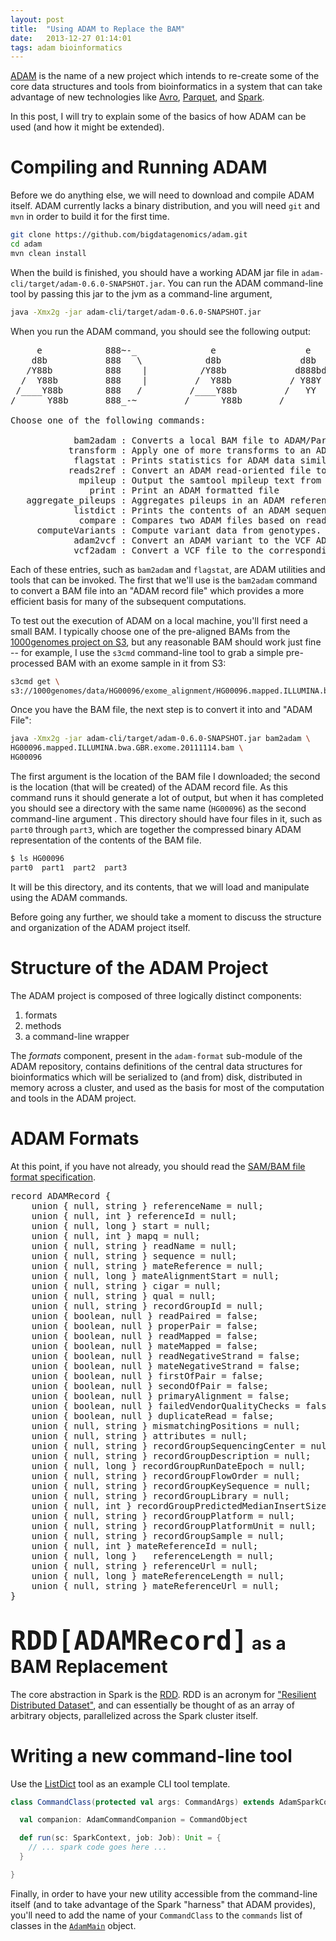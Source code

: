 ```yaml
---
layout: post
title:  "Using ADAM to Replace the BAM"
date:   2013-12-27 01:14:01
tags: adam bioinformatics
---
```


[ADAM](https://github.com/bigdatagenomics/adam) is the name of a new project which intends to re-create some of the core data structures and tools from bioinformatics in a system that can take advantage of new technologies like [Avro](http://avro.apache.org/), [Parquet](http://parquet.io/), and [Spark](http://spark.incubator.apache.org/).

In this post, I will try to explain some of the basics of how ADAM can be used (and how it might be extended).

Compiling and Running ADAM
==========================

Before we do anything else, we will need to download and compile ADAM itself. ADAM currently lacks a binary distribution, and you will need ``git`` and ``mvn`` in order to build it for the first time.

```bash
git clone https://github.com/bigdatagenomics/adam.git
cd adam
mvn clean install
```

When the build is finished, you should have a working ADAM jar file in ``adam-cli/target/adam-0.6.0-SNAPSHOT.jar``.  You can run the ADAM command-line tool by passing this jar to the jvm as a command-line argument, 

```bash
java -Xmx2g -jar adam-cli/target/adam-0.6.0-SNAPSHOT.jar
```

When you run the ADAM command, you should see the following output: 

<pre>
     e            888~-_              e                 e    e
    d8b           888   \            d8b               d8b  d8b
   /Y88b          888    |          /Y88b             d888bdY88b
  /  Y88b         888    |         /  Y88b           / Y88Y Y888b
 /____Y88b        888   /         /____Y88b         /   YY   Y888b
/      Y88b       888_-~         /      Y88b       /          Y888b

Choose one of the following commands:

            bam2adam : Converts a local BAM file to ADAM/Parquet and writes locally or to HDFS, S3, etc
           transform : Apply one of more transforms to an ADAM file and save the results to another ADAM file
            flagstat : Prints statistics for ADAM data similar to samtools flagstat
           reads2ref : Convert an ADAM read-oriented file to an ADAM reference-oriented file
             mpileup : Output the samtool mpileup text from ADAM reference- oriented data
               print : Print an ADAM formatted file
   aggregate_pileups : Aggregates pileups in an ADAM reference-oriented file
            listdict : Prints the contents of an ADAM sequence dictionary
             compare : Compares two ADAM files based on read name
     computeVariants : Compute variant data from genotypes.
            adam2vcf : Convert an ADAM variant to the VCF ADAM format
            vcf2adam : Convert a VCF file to the corresponding ADAM format
</pre>

Each of these entries, such as ``bam2adam`` and ``flagstat``, are ADAM utilities and tools that can be invoked.  The first that we'll use is the ``bam2adam`` command to convert a BAM file into an "ADAM record file" which provides a more efficient basis for many of the subsequent computations.

To test out the execution of ADAM on a local machine, you'll first need a small BAM.  I typically choose one of the pre-aligned BAMs from the [1000genomes project on S3](http://aws.amazon.com/1000genomes/), but any reasonable BAM should work just fine -- for example, I use the ``s3cmd`` command-line tool to grab a simple pre-processed BAM with an exome sample in it from S3: 

```bash 
s3cmd get \
s3://1000genomes/data/HG00096/exome_alignment/HG00096.mapped.ILLUMINA.bwa.GBR.exome.20111114.bam
```

Once you have the BAM file, the next step is to convert it into and "ADAM File": 

```bash
java -Xmx2g -jar adam-cli/target/adam-0.6.0-SNAPSHOT.jar bam2adam \ 
HG00096.mapped.ILLUMINA.bwa.GBR.exome.20111114.bam \
HG00096
```

The first argument is the location of the BAM file I downloaded; the second is the location (that will be created) of the ADAM record file.  As this command runs it should generate a lot of output, but when it has completed you should see a directory with the same name (``HG00096``) as the second command-line argument . This directory should have four files in it, such as ``part0`` through ``part3``, which are together the compressed binary ADAM representation of the contents of the BAM file.  

```bash
$ ls HG00096
part0  part1  part2  part3
```

It will be this directory, and its contents, that we will load and manipulate using the ADAM commands.

Before going any further, we should take a moment to discuss the structure and organization of the ADAM project itself.

Structure of the ADAM Project
=============================

The ADAM project is composed of three logically distinct components: 

1. formats
2. methods
3. a command-line wrapper

The _formats_ component, present in the ``adam-format`` sub-module of the ADAM repository, contains definitions of the central data structures for bioinformatics which will be serialized to (and from) disk, distributed in memory across a cluster, and used as the basis for most of the computation and tools in the ADAM project.  

ADAM Formats
============

At this point, if you have not already, you should read the [SAM/BAM file format specification](http://samtools.sourceforge.net/SAMv1.pdf).

<pre>
record ADAMRecord {
    union { null, string } referenceName = null;
    union { null, int } referenceId = null;
    union { null, long } start = null;
    union { null, int } mapq = null;
    union { null, string } readName = null;
    union { null, string } sequence = null;
    union { null, string } mateReference = null;
    union { null, long } mateAlignmentStart = null;
    union { null, string } cigar = null;
    union { null, string } qual = null;
    union { null, string } recordGroupId = null;
    union { boolean, null } readPaired = false;
    union { boolean, null } properPair = false;
    union { boolean, null } readMapped = false;
    union { boolean, null } mateMapped = false;
    union { boolean, null } readNegativeStrand = false;
    union { boolean, null } mateNegativeStrand = false;
    union { boolean, null } firstOfPair = false;
    union { boolean, null } secondOfPair = false;
    union { boolean, null } primaryAlignment = false;
    union { boolean, null } failedVendorQualityChecks = false;
    union { boolean, null } duplicateRead = false;
    union { null, string } mismatchingPositions = null;
    union { null, string } attributes = null;
    union { null, string } recordGroupSequencingCenter = null;
    union { null, string } recordGroupDescription = null;
    union { null, long } recordGroupRunDateEpoch = null;
    union { null, string } recordGroupFlowOrder = null;
    union { null, string } recordGroupKeySequence = null;
    union { null, string } recordGroupLibrary = null;
    union { null, int } recordGroupPredictedMedianInsertSize = null;
    union { null, string } recordGroupPlatform = null;
    union { null, string } recordGroupPlatformUnit = null;
    union { null, string } recordGroupSample = null;
    union { null, int } mateReferenceId = null;
    union { null, long }   referenceLength = null;
    union { null, string } referenceUrl = null;
    union { null, long } mateReferenceLength = null;
    union { null, string } mateReferenceUrl = null;
}
</pre>


<span style="font-size: 150%; font-family: monospace;">RDD[ADAMRecord]</span> as a BAM Replacement
========================================

The core abstraction in Spark is the [RDD](http://spark.incubator.apache.org/docs/0.8.1/api/core/org/apache/spark/rdd/RDD.html).  RDD is an acronym for ["Resilient Distributed Dataset"](http://www.cs.berkeley.edu/~matei/papers/2011/tr_spark.pdf), and can essentially be thought of as an array of arbitrary objects, parallelized across the Spark cluster itself.  


Writing a new command-line tool
===============================

Use the [ListDict](https://github.com/bigdatagenomics/adam/blob/master/adam-cli/src/main/scala/edu/berkeley/cs/amplab/adam/cli/ListDict.scala) tool as an example CLI tool template.

```scala
class CommandClass(protected val args: CommandArgs) extends AdamSparkCommand[CommandArgs] {

  val companion: AdamCommandCompanion = CommandObject

  def run(sc: SparkContext, job: Job): Unit = {
	// ... spark code goes here ...
  }

}
```

Finally, in order to have your new utility accessible from the command-line itself (and to take advantage of the Spark "harness" that ADAM provides), you'll need to add the name of your ``CommandClass`` to the ``commands`` list of classes in the [``AdamMain``](https://github.com/bigdatagenomics/adam/blob/master/adam-cli/src/main/scala/edu/berkeley/cs/amplab/adam/cli/AdamMain.scala) object.


